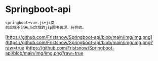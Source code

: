 # Springboot-api

```txt
springboot+vue.js+js类	
前后端不分离,纪念我的jsp图书管理，待完结。
```

[https://github.com/Fristsnow/Springboot-api/blob/main/img/img.png](https://github.com/Fristsnow/Springboot-api/blob/main/img/img.png?raw=true
)https://github.com/Fristsnow/Springboot-api/blob/main/img/img.png?raw=true

